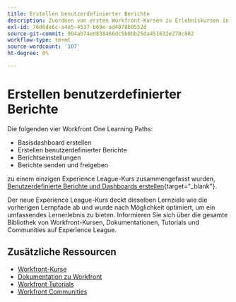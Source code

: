 ```yaml
---
title: Erstellen benutzerdefinierter Berichte
description: Zuordnen von ersten Workfront-Kursen zu Erlebniskursen in Liga-Kursen
exl-id: 76d6de6c-a4e5-4537-b69e-ad4078b0552d
source-git-commit: 904ab74ed838466dc5b0bb25da451632e270c882
workflow-type: tm+mt
source-wordcount: '107'
ht-degree: 0%

---
```


# Erstellen benutzerdefinierter Berichte

Die folgenden vier Workfront One Learning Paths:

* Basisdashboard erstellen
* Erstellen benutzerdefinierter Berichte
* Berichtseinstellungen
* Berichte senden und freigeben

zu einem einzigen Experience League-Kurs zusammengefasst wurden, [Benutzerdefinierte Berichte und Dashboards erstellen](https://experienceleague.adobe.com/?recommended=Workfront-U-1-2022.3.reporting){target="_blank"}.

Der neue Experience League-Kurs deckt dieselben Lernziele wie die vorherigen Lernpfade ab und wurde nach Möglichkeit optimiert, um ein umfassendes Lernerlebnis zu bieten.  Informieren Sie sich über die gesamte Bibliothek von Workfront-Kursen, Dokumentationen, Tutorials und Communities auf Experience League.

## Zusätzliche Ressourcen

* [Workfront-Kurse](https://experienceleague.adobe.com/?lang=en&amp;Solution=Workfront#courses)
* [Dokumentation zu Workfront](https://experienceleague.adobe.com/docs/workfront.html)
* [Workfront Tutorials](https://experienceleague.adobe.com/docs/workfront-learn/tutorials-workfront/home.html)
* [Workfront Communities](https://experienceleaguecommunities.adobe.com/t5/workfront/ct-p/workfront)

